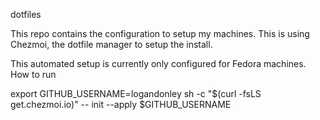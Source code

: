 dotfiles

This repo contains the configuration to setup my machines. This is using Chezmoi, the dotfile manager to setup the install.

This automated setup is currently only configured for Fedora machines.
How to run

export GITHUB_USERNAME=logandonley
sh -c "$(curl -fsLS get.chezmoi.io)" -- init --apply $GITHUB_USERNAME
